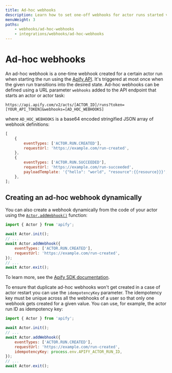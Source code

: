 ```yaml
---
title: Ad-hoc webhooks
description: Learn how to set one-off webhooks for actor runs started via the Apify API or from the actor's code. Trigger the event once the run reaches a desired state.
menuWeight: 3
paths:
    - webhooks/ad-hoc-webhooks
    - integrations/webhooks/ad-hoc-webhooks
---
```


# Ad-hoc webhooks

An ad-hoc webhook is a one-time webhook created for a certain actor run when starting the run using the [Apify API](https://docs.apify.com/api/v2). It's triggered at most once when the given run transitions into the desired state. Ad-hoc webhooks can be defined using a URL parameter `webhooks` added to the API endpoint that starts an actor or actor task:

```text
https://api.apify.com/v2/acts/[ACTOR_ID]/runs?token=[YOUR_API_TOKEN]&webhooks=[AD_HOC_WEBHOOKS]
```

where `AD_HOC_WEBHOOKS` is a base64 encoded stringified JSON array of webhook definitions:

```js
[
    {
        eventTypes: ['ACTOR.RUN.CREATED'],
        requestUrl: 'https://example.com/run-created',
    },
    {
        eventTypes: ['ACTOR.RUN.SUCCEEDED'],
        requestUrl: 'https://example.com/run-succeeded',
        payloadTemplate: '{"hello": "world", "resource":{{resource}}}',
    },
];
```

## Creating an ad-hoc webhook dynamically

You can also create a webhook dynamically from the code of your actor using the [`Actor.addWebhook()`](https://sdk.apify.com/api/apify/class/Actor#addWebhook) function:

```js
import { Actor } from 'apify';

await Actor.init();
// ...
await Actor.addWebhook({
    eventTypes: ['ACTOR.RUN.CREATED'],
    requestUrl: 'https://example.com/run-created',
});
// ...
await Actor.exit();
```

To learn more, see the [Apify SDK documentation](https://sdk.apify.com/api/apify/class/Actor#addWebhook).

To ensure that duplicate ad-hoc webhooks won't get created in a case of actor restart you can use the `idempotencyKey` parameter. The idempotency key must be unique across all the webhooks of a user so that only one webhook gets created for a given value. You can use, for example, the actor run ID as idempotency key:

```js
import { Actor } from 'apify';

await Actor.init();
// ...
await Actor.addWebhook({
    eventTypes: ['ACTOR.RUN.CREATED'],
    requestUrl: 'https://example.com/run-created',
    idempotencyKey: process.env.APIFY_ACTOR_RUN_ID,
});
// ...
await Actor.exit();
```
